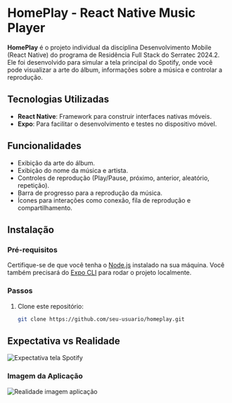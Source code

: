 # HomePlay - React Native Music Player

**HomePlay** é o projeto individual da disciplina Desenvolvimento Mobile (React Native) do programa de Residência Full Stack do Serratec 2024.2. Ele foi desenvolvido para simular a tela principal do Spotify, onde você pode visualizar a arte do álbum, informações sobre a música e controlar a reprodução.

## Tecnologias Utilizadas

- **React Native**: Framework para construir interfaces nativas móveis.
- **Expo**: Para facilitar o desenvolvimento e testes no dispositivo móvel.

## Funcionalidades

- Exibição da arte do álbum.
- Exibição do nome da música e artista.
- Controles de reprodução (Play/Pause, próximo, anterior, aleatório, repetição).
- Barra de progresso para a reprodução da música.
- Ícones para interações como conexão, fila de reprodução e compartilhamento.

## Instalação

### Pré-requisitos

Certifique-se de que você tenha o [Node.js](https://nodejs.org/) instalado na sua máquina. Você também precisará do [Expo CLI](https://docs.expo.dev/get-started/installation/) para rodar o projeto localmente.

### Passos

1. Clone este repositório:

   ```bash
   git clone https://github.com/seu-usuario/homeplay.git

## Expectativa vs Realidade
![Expectativa tela Spotify](https://imgur.com/kf6g7eA)

### Imagem da Aplicação

![Realidade imagem aplicação](https://imgur.com/lmyzeNF)

